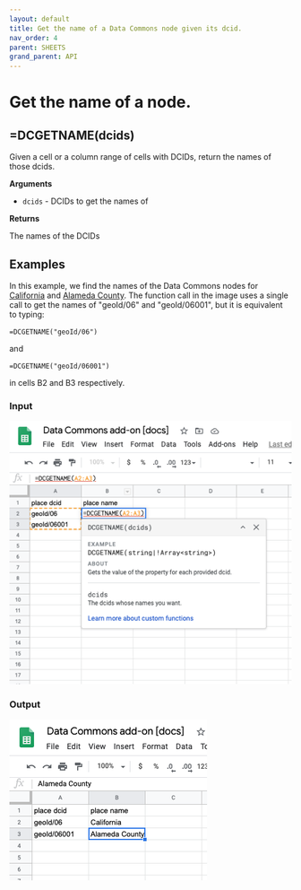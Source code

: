 ```yaml
---
layout: default
title: Get the name of a Data Commons node given its dcid.
nav_order: 4
parent: SHEETS
grand_parent: API
---
```


# Get the name of a node.

## =DCGETNAME(dcids)

Given a cell or a column range of cells with DCIDs, return the names of those dcids.

**Arguments**
*    `dcids` - DCIDs to get the names of

**Returns**

The names of the DCIDs

## Examples

In this example, we find the names of the Data Commons nodes for [California](https://browser.datacommons.org/kg?dcid=geoId/06) and [Alameda County](https://browser.datacommons.org/kg?dcid=geoId/06001). The function call in the image uses a single call to get the names of "geoId/06" and "geoId/06001", but it is equivalent to typing:

```
=DCGETNAME("geoId/06")
```

and

```
=DCGETNAME("geoId/06001")
```

in cells B2 and B3 respectively.

### Input

![](/assets/sheets_get_name_input.png)

### Output

![](/assets/sheets_get_name_output.png)

